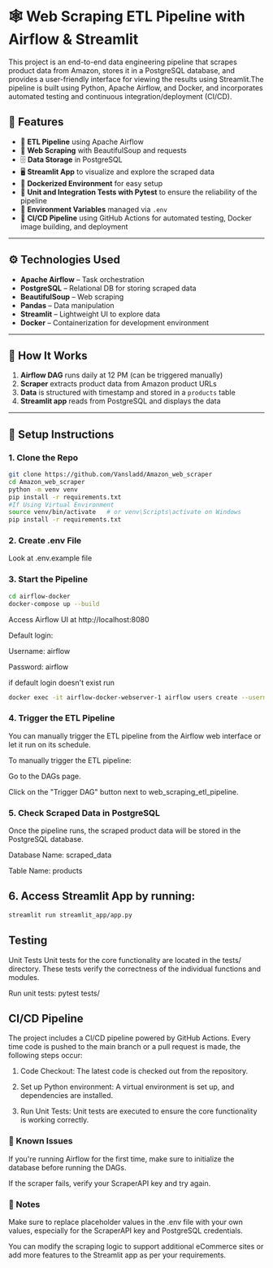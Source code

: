 # 🕸️ Web Scraping ETL Pipeline with Airflow & Streamlit

This project is an end-to-end data engineering pipeline that scrapes product data from Amazon, stores it in a PostgreSQL database, and provides a user-friendly interface for viewing the results using Streamlit.The pipeline is built using Python, Apache Airflow, and Docker, and incorporates automated testing and continuous integration/deployment (CI/CD).

## 🚀 Features

- 🔄 **ETL Pipeline** using Apache Airflow
- 🧲 **Web Scraping** with BeautifulSoup and requests
- 🗄️ **Data Storage** in PostgreSQL
- 🖥️ **Streamlit App** to visualize and explore the scraped data
- 🐳 **Dockerized Environment** for easy setup
- 🧪 **Unit and Integration Tests with Pytest** to ensure the reliability of the pipeline
- 🔐 **Environment Variables** managed via `.env`
- 🚀 **CI/CD Pipeline** using GitHub Actions for automated testing, Docker image building, and deployment
---

## ⚙️ Technologies Used

- **Apache Airflow** – Task orchestration
- **PostgreSQL** – Relational DB for storing scraped data
- **BeautifulSoup** – Web scraping
- **Pandas** – Data manipulation
- **Streamlit** – Lightweight UI to explore data
- **Docker** – Containerization for development environment

---

## 🧪 How It Works

1. **Airflow DAG** runs daily at 12 PM (can be triggered manually)
2. **Scraper** extracts product data from Amazon product URLs
3. **Data** is structured with timestamp and stored in a `products` table
4. **Streamlit app** reads from PostgreSQL and displays the data

---

## 🚚 Setup Instructions

### 1. Clone the Repo

```bash
git clone https://github.com/Vansladd/Amazon_web_scraper
cd Amazon_web_scraper
python -m venv venv
pip install -r requirements.txt
#If Using Virtual Environment
source venv/bin/activate   # or venv\Scripts\activate on Windows
pip install -r requirements.txt
```

### 2. Create .env File
Look at .env.example file

### 3. Start the Pipeline

```bash
cd airflow-docker
docker-compose up --build
```

Access Airflow UI at http://localhost:8080

Default login:

Username: airflow

Password: airflow

if default login doesn't exist run

```bash
docker exec -it airflow-docker-webserver-1 airflow users create --username {username}  --firstname {first_name}   --lastname {last_name} --role Admin --email {email}  --password {password}
```

### 4. Trigger the ETL Pipeline
You can manually trigger the ETL pipeline from the Airflow web interface or let it run on its schedule.

To manually trigger the ETL pipeline:

Go to the DAGs page.

Click on the "Trigger DAG" button next to web_scraping_etl_pipeline.

### 5. Check Scraped Data in PostgreSQL
Once the pipeline runs, the scraped product data will be stored in the PostgreSQL database.

Database Name: scraped_data

Table Name: products


## 6. Access Streamlit App by running:
```bash
streamlit run streamlit_app/app.py
```

## Testing
Unit Tests
Unit tests for the core functionality are located in the tests/ directory. These tests verify the correctness of the individual functions and modules.

Run unit tests:
pytest tests/

## CI/CD Pipeline
The project includes a CI/CD pipeline powered by GitHub Actions. Every time code is pushed to the main branch or a pull request is made, the following steps occur:

  1.  Code Checkout: The latest code is checked out from the repository.

  2.  Set up Python environment: A virtual environment is set up, and dependencies are installed.

  3.  Run Unit Tests: Unit tests are executed to ensure the core functionality is working correctly.

### 🚧 Known Issues
If you're running Airflow for the first time, make sure to initialize the database before running the DAGs.

If the scraper fails, verify your ScraperAPI key and try again.

### 📝 Notes
Make sure to replace placeholder values in the .env file with your own values, especially for the ScraperAPI key and PostgreSQL credentials.

You can modify the scraping logic to support additional eCommerce sites or add more features to the Streamlit app as per your requirements.


